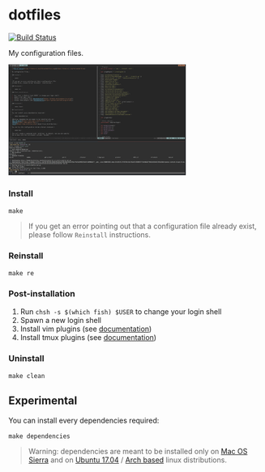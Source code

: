 # dotfiles
[![Build Status](https://travis-ci.org/foliea/dotfiles.svg)](https://travis-ci.org/foliea/dotfiles)

My configuration files.

<img src="/images/env.png" width="350"/>

### Install

    make

>If you get an error pointing out that a configuration file
already exist, please follow `Reinstall` instructions.

### Reinstall

    make re

### Post-installation

1. Run `chsh -s $(which fish) $USER` to change your login shell
1. Spawn a new login shell
1. Install vim plugins (see [documentation](https://github.com/junegunn/vim-plug))
1. Install tmux plugins (see [documentation](https://github.com/tmux-plugins/tpm))

### Uninstall

    make clean

## Experimental

You can install every dependencies required:

    make dependencies

>Warning: dependencies are meant to be installed only on
[Mac OS Sierra](https://www.apple.com/fr/osx/) and on
[Ubuntu 17.04](https://www.ubuntu.com/) /
[Arch based](https://www.archlinux.org/) linux distributions.

